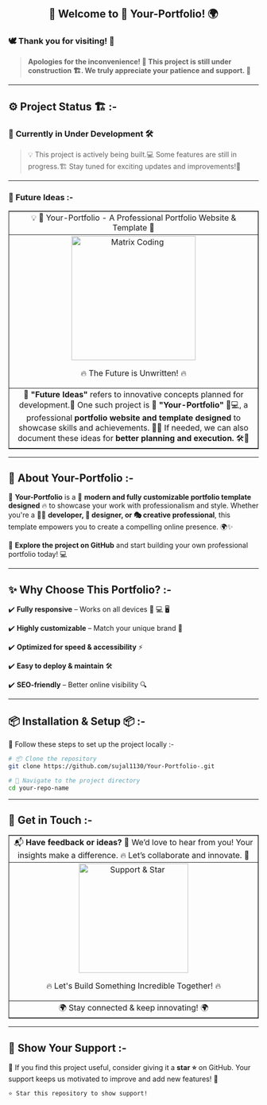 <h2 align="center">👋 Welcome to 📌 Your-Portfolio! 🌍</h2>

### 🕊️ Thank you for visiting! 🙏

> **Apologies for the inconvenience! 🧭 This project is still under construction 🏗️. We truly appreciate your patience and support. 🚧**

---

## ⚙️ Project Status 🏗️ :-

### 🚧 **Currently in Under Development** 🛠️
> 💡 This project is actively being built.💻 Some features are still in progress.🏗️ Stay tuned for exciting updates and improvements!🚧

---

### 🔮 Future Ideas :-

<table border="1" align="center" width="100%">
  <tr>
    <td align="center" >
      💡 🎨 Your-Portfolio - A Professional Portfolio Website & Template 🚀  
    </td>
  </tr>
  <tr>
    <td align="center" >
     <img src="https://media.giphy.com/media/RbDKaczqWovIugyJmW/giphy.gif" width="250"  alt="Matrix Coding">  <p align="center">🔥 The Future is Unwritten! 🔥</p> 
    </td>
  </tr>
  <tr>
    <td align="center" >
      🔮 <strong>"Future Ideas"</strong> refers to innovative concepts planned for development.🧠 One such project is 🎯 <strong> "Your-Portfolio" </strong> 🎨💻, a professional <strong> portfolio website and template designed </strong> to showcase skills and achievements. 📝📂 If needed, we can also document these ideas for <strong> better planning and execution.</strong> 🛠️📅
    </td>
  </tr>
</table>

---

## 🚀 About Your-Portfolio :-

🎨 **Your-Portfolio** is a 🧰 **modern and fully customizable portfolio template designed** 🔥 to showcase your work with professionalism and style. Whether you're a 👨‍💻 **developer, 🎨 designer, or 🎭 creative professional**, this template empowers you to create a compelling online presence. 🌍✨ 

🔗 **Explore the project on GitHub** and start building your own professional portfolio today! 💻

---

## ✨ Why Choose This Portfolio? :-   

✔️ **Fully responsive** – Works on all devices 📱 💻 🖥️  

✔️ **Highly customizable** – Match your unique brand 🎨  

✔️ **Optimized for speed & accessibility** ⚡  

✔️ **Easy to deploy & maintain** 🛠️  

✔️ **SEO-friendly** – Better online visibility 🔍   

---

## 📦 Installation & Setup 📦 :-

📁 Follow these steps to set up the project locally :-

```bash
# 📦 Clone the repository
git clone https://github.com/sujal1130/Your-Portfolio-.git

```

```bash
# 📁 Navigate to the project directory
cd your-repo-name
```

---

## 📩 Get in Touch :-

<table align="center" width="100%" border="1">
  <tr>
    <td align="center">
      📬 <strong>Have feedback or ideas?</strong>  
     🤝 We’d love to hear from you! Your insights make a difference. 🔥 Let’s collaborate and innovate. 💬
    </td>
  </tr>
  <tr>
    <td align="center">
      <img src="https://media.giphy.com/media/xT9IgzoKnwFNmISR8I/giphy.gif" width="220" alt="Support & Star"/> <p align="center">🔥 Let's Build Something Incredible Together! 🔥</p>
    </td>
  </tr>
  <tr>
    <td align="center">
      🌍 Stay connected & keep innovating! 🌍 
    </td>
  </tr>
</table>

---

## 🌟 Show Your Support :-

🙏 If you find this project useful, consider giving it a **star ⭐** on GitHub. Your support keeps us motivated to improve and add new features! 💖

```bash
⭐ Star this repository to show support!
```
